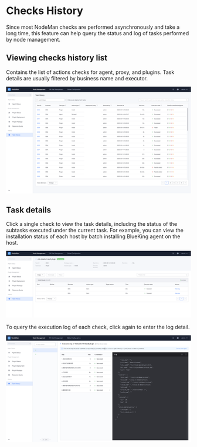 # Checks History 

Since most NodeMan checks are performed asynchronously and take a long time, this feature can help query the status and log of tasks performed by node management.

## Viewing checks history list 

Contains the list of actions checks for agent, proxy, and plugins. Task details are usually filtered by business name and executor.

![](assets/16896705114334.jpg)


## Task details 

Click a single check to view the task details, including the status of the subtasks executed under the current task. For example, you can view the installation status of each host by batch installing BlueKing agent on the host.

![](assets/16896705347085.jpg)


To query the execution log of each check, click again to enter the log detail.

![](assets/16896706176766.jpg)
